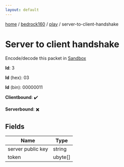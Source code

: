 ```yaml
---
layout: default
---
```


[home](/)  /  [bedrock160](/protocol/bedrock160)  /  [play](/protocol/bedrock160/play)  /  server-to-client-handshake

# Server to client handshake

Encode/decode this packet in [Sandbox](../../../sandbox/bedrock160#play.server_to_client_handshake)

**Id**: 3

**Id** (hex): 03

**Id** (bin): 00000011

**Clientbound**: ✔️

**Serverbound**: ✖️

## Fields

Name | Type
---|---
server public key | string
token | ubyte[]

